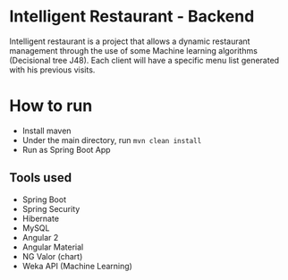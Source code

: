 # Intelligent Restaurant - Backend

Intelligent restaurant is a project that allows a dynamic restaurant management through the use of some Machine learning algorithms (Decisional tree J48). Each client will have a specific menu list generated with his previous visits.

# How to run 

- Install maven
- Under the main directory, run `mvn clean install`
- Run as Spring Boot App

## Tools used

- Spring Boot
- Spring Security
- Hibernate
- MySQL
- Angular 2
- Angular Material
- NG Valor (chart)
- Weka API (Machine Learning)
